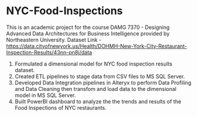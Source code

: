 # NYC-Food-Inspections
This is an academic project for the course DAMG 7370 - Designing Advanced Data Architectures for Business Intelligence provided by Northeastern University.
Dataset Link - https://data.cityofnewyork.us/Health/DOHMH-New-York-City-Restaurant-Inspection-Results/43nn-pn8j/data

1. Formulated a dimensional model for NYC food inspection results dataset.
2. Created ETL pipelines to stage data from CSV files to MS SQL Server.
3. Developed Data Integration pipelines in Alteryx to perform Data Profiling and Data Cleaning then transfom and load data to the dimensional model in MS SQL Server.
4. Built PowerBI dashboard to analyze the the trends and results of the Food Inspections of NYC restaurants.
